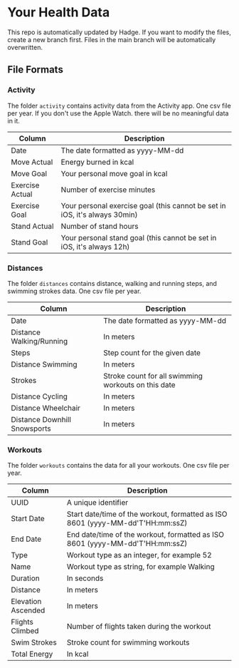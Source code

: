 #  Your Health Data

This repo is automatically updated by Hadge. If you want to modify the files, create a new branch first. Files in the main branch will be automatically overwritten.

## File Formats

### Activity

The folder `activity` contains activity data from the Activity app. One csv file per year. If you don't use the Apple Watch. there will be no meaningful data in it.

| Column | Description |
| --------- | ------------- |
| Date | The date formatted as yyyy-MM-dd |
| Move Actual | Energy burned in kcal |
| Move Goal | Your personal move goal in kcal |
| Exercise Actual | Number of exercise minutes |
| Exercise Goal | Your personal exercise goal (this cannot be set in iOS, it's always 30min) |
| Stand Actual | Number of stand hours |
| Stand Goal |Your personal stand goal (this cannot be set in iOS, it's always 12h) |

### Distances

The folder `distances` contains distance, walking and running steps, and swimming strokes data. One csv file per year.  

| Column | Description |
| --------- | ------------- |
| Date | The date formatted as yyyy-MM-dd |
| Distance Walking/Running | In meters |
| Steps | Step count for the given date |
| Distance Swimming | In meters |
| Strokes | Stroke count for all swimming workouts on this date |
| Distance Cycling | In meters |
| Distance Wheelchair | In meters |
| Distance Downhill Snowsports | In meters |

### Workouts

The folder `workouts` contains the data for all your workouts. One csv file per year.  

| Column | Description |
| --------- | ------------- |
| UUID | A unique identifier |
| Start Date | Start date/time of the workout, formatted as ISO 8601 (yyyy-MM-dd'T'HH:mm:ssZ) |
| End Date | End date/time of the workout, formatted as ISO 8601 (yyyy-MM-dd'T'HH:mm:ssZ) |
| Type | Workout type as an integer, for example 52 |
| Name | Workout type as string, for example Walking |
| Duration | In seconds |
| Distance | In meters |
| Elevation Ascended | In meters |
| Flights Climbed | Number of flights taken during the workout |
| Swim Strokes | Stroke count for swimming workouts |
| Total Energy | In kcal |

